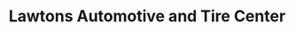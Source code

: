 ---
title: "Lawtons Automotive and Tire Center"
url: /albany/lawtons-automotive-and-tire-center-watervliet-avenue/
shop: car repair
---